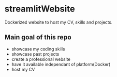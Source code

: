 # streamlitWebsite
Dockerized website to host my CV, skills and projects.

## Main goal of this repo
* showcase my coding skills
* showcase past projects
* create a professional website
* have it available independant of platform(Docker)
* host my CV
